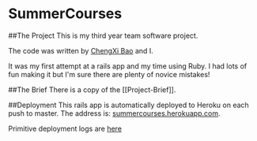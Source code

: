 SummerCourses
=============

##The Project
This is my third year team software project.

The code was written by [ChengXi Bao](https://github.com/happlebao) and I. 

It was my first attempt at a rails app and my time using Ruby. I had lots of fun making it but I'm sure there are plenty of novice mistakes!

##The Brief
There is a copy of the [[Project-Brief]].

##Deployment
This rails app is automatically deployed to Heroku on each push to master. The address is: [summercourses.herokuapp.com](https://summercourses.herokuapp.com/).

Primitive deployment logs are [here](http://cs1.ucc.ie/~jct1/git_call)
